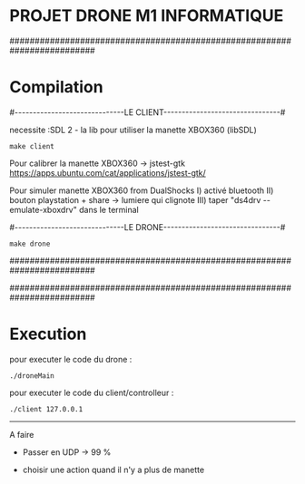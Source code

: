 # PROJET DRONE M1 INFORMATIQUE

#########################################################################
#							Compilation									#

#------------------------------LE CLIENT--------------------------------#

necessite :SDL 2 - la lib pour utiliser la manette XBOX360 (libSDL)

	make client

Pour calibrer la manette XBOX360   ->   jstest-gtk
https://apps.ubuntu.com/cat/applications/jstest-gtk/

Pour simuler manette XBOX360 from DualShocks
I) activé bluetooth 
II) bouton playstation + share -> lumiere qui clignote
III) taper "ds4drv --emulate-xboxdrv" dans le terminal


#------------------------------LE DRONE--------------------------------#

	make drone

#########################################################################


#########################################################################
#							Execution									#

pour executer le code du drone :

	./droneMain

pour executer le code du client/controlleur :

	./client 127.0.0.1


--------------
A faire

- Passer en UDP -> 99 %

- choisir une action quand il n'y a plus de manette 